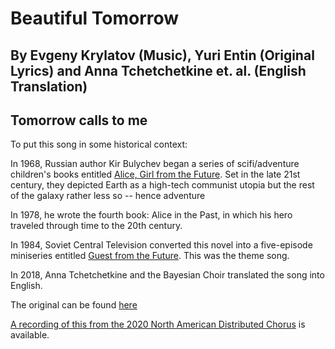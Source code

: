 #  Beautiful Tomorrow
## By Evgeny Krylatov (Music), Yuri Entin (Original Lyrics) and Anna Tchetchetkine et. al. (English Translation)
## Tomorrow calls to me

To put this song in some historical context:

In 1968, Russian author Kir Bulychev began a series of scifi/adventure children's books entitled [Alice, Girl from the Future](https://tvtropes.org/pmwiki/pmwiki.php/Literature/AliceGirlFromTheFuture).  Set in the late 21st century, they depicted Earth as a high-tech communist utopia but the rest of the galaxy rather less so -- hence adventure

In 1978, he wrote the fourth book: Alice in the Past, in which his hero traveled through time to the 20th century.

In 1984, Soviet Central Television converted this novel into a five-episode miniseries entitled [Guest from the Future](https://tvtropes.org/pmwiki/pmwiki.php/Series/GuestFromTheFuture).  This was the theme song.

In 2018, Anna Tchetchetkine and the Bayesian Choir translated the song into English.

The original can be found [here](https://www.youtube.com/watch?v=GJB_kRkwUOk)

[A recording of this from the 2020 North American Distributed Chorus](https://www.jefftk.com/solstice-2020/10-beautiful-tomorrow--2020-12-20-024637.mp3) is available.
